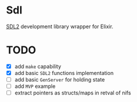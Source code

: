 # Sdl

[SDL2](https://www.libsdl.org/) development library wrapper for Elixir.

# TODO

- [x] add `make` capability
- [x] add basic `SDL2` functions implementation
- [ ] add basic `GenServer` for holding state
- [ ] add `MVP` example
- [ ] extract pointers as structs/maps in retval of nifs
